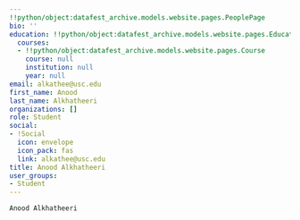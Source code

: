 ```yaml
---
!!python/object:datafest_archive.models.website.pages.PeoplePage
bio: ''
education: !!python/object:datafest_archive.models.website.pages.Education
  courses:
  - !!python/object:datafest_archive.models.website.pages.Course
    course: null
    institution: null
    year: null
email: alkathee@usc.edu
first_name: Anood
last_name: Alkhatheeri
organizations: []
role: Student
social:
- !Social
  icon: envelope
  icon_pack: fas
  link: alkathee@usc.edu
title: Anood Alkhatheeri
user_groups:
- Student
---
```


    Anood Alkhatheeri
    
